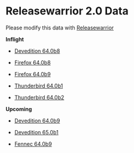 

Releasewarrior 2.0 Data
=======================

Please modify this data with [Releasewarrior](https://github.com/mozilla-releng/releasewarrior-2.0)

**Inflight**

* [Devedition 64.0b8](/inflight/devedition/devedition-devedition-64.0b8.md)

* [Firefox 64.0b8](/inflight/firefox/firefox-beta-64.0b8.md)

* [Firefox 64.0b9](/inflight/firefox/firefox-beta-64.0b9.md)

* [Thunderbird 64.0b1](/inflight/thunderbird/thunderbird-beta-64.0b1.md)

* [Thunderbird 64.0b2](/inflight/thunderbird/thunderbird-beta-64.0b2.md)

**Upcoming**

* [Devedition 64.0b9](/upcoming/devedition/devedition-devedition-64.0b9.md)

* [Devedition 65.0b1](/upcoming/devedition/devedition-devedition-65.0b1.md)

* [Fennec 64.0b9](/upcoming/fennec/fennec-beta-64.0b9.md)

